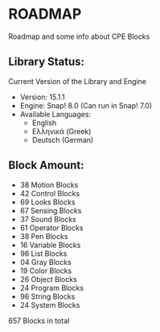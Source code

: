 # ROADMAP

Roadmap and some info about CPE Blocks

## Library Status:
Current Version of the Library and Engine
- Version: 15.1.1
- Engine: Snap! 8.0 (Can run in Snap! 7.0)
- Available Languages:
  - English
  - Ελληνικά (Greek)
  - Deutsch (German)

## Block Amount:
- 38 Motion Blocks
- 42 Control Blocks 
- 69 Looks Blocks
- 67 Sensing Blocks
- 37 Sound Blocks
- 61 Operator Blocks
- 38 Pen Blocks
- 16 Variable Blocks
- 96 List Blocks
- 04 Gray Blocks
- 19 Color Blocks
- 26 Object Blocks
- 24 Program Blocks
- 96 String Blocks
- 24 System Blocks

657 Blocks in total
